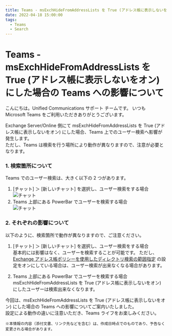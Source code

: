 ```yaml
---
title: Teams - msExchHideFromAddressLists を True (アドレス帳に表示しないをオン) にした場合の Teams への影響について
date: 2022-04-18 15:00:00
tags:
  - Teams
  - Search
---
```


# Teams - msExchHideFromAddressLists を True (アドレス帳に表示しないをオン) にした場合の Teams への影響について

こんにちは。Unified Communications サポート チームです。
いつも Microsoft Teams をご利用いただきありがとうございます。

Exchange Server/Online 側にて msExchHideFromAddressLists を True (アドレス帳に表示しないをオン) にした場合、Teams 上でのユーザー検索へ影響が発生します。  
ただし、Teams は検索を行う場所により動作が異なりますので、注意が必要となります。

### 1. 検索箇所について
Teams でのユーザー検索は、大きく以下の 2 つがあります。
1. [チャット] ＞ [新しいチャット] を選択し、ユーザー検索をする場合  
![チャット](./chat.png) 
1. Teams 上部にある PowerBar でユーザーを検索する場合  
![チャット](./PowerBar.png) 


### 2. それぞれの影響について
以下のように、検索箇所で動作が異なりますので、ご注意ください。

1. [チャット] ＞ [新しいチャット] を選択し、ユーザー検索をする場合  
基本的には影響はなく、ユーザーを検索することが可能です。
ただし、[Exchange アドレス帳ポリシーを使用したディレクトリ検索の範囲指定](https://docs.microsoft.com/ja-jp/microsoftteams/teams-scoped-directory-search#turn-on-scoped-directory-search) の設定をオンにしている場合は、ユーザー検索が出来なくなる場合があります。  

1. Teams 上部にある PowerBar でユーザーを検索する場合  
msExchHideFromAddressLists を True (アドレス帳に表示しないをオン) にしたユーザーは検索出来なくなります。


今回は、msExchHideFromAddressLists を True (アドレス帳に表示しないをオン) にした場合の Teams への影響についてご案内いたしました。  
設定による動作の違いに注意いただき、Teams ライフをお楽しみください。

  ```
  ※本情報の内容（添付文書、リンク先などを含む）は、作成日時点でのものであり、予告なく変更される場合があります。
  ```
